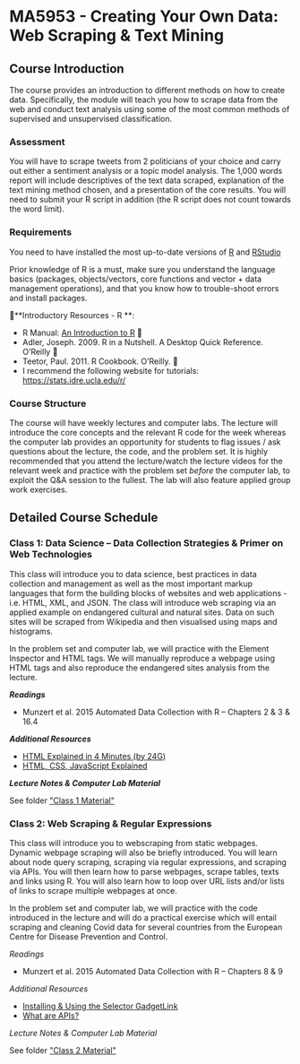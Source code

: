 # MA5953 - Creating Your Own Data: Web Scraping &amp; Text Mining

## Course Introduction

The course provides an introduction to different methods on how to create data. Specifically, the module will teach you how to scrape data from the web and conduct text analysis using some of the most common methods of supervised and unsupervised classification. 

### Assessment

You will have to scrape tweets from 2 politicians of your choice and carry out either a sentiment analysis or a topic model analysis. The 1,000 words report will include descriptives of the text data scraped, explanation of the text mining method chosen, and a presentation of the core results. You will need to submit your R script in addition (the R script does not count towards the word limit). 

### Requirements

You need to have installed the most up-to-date versions of [R](https://www.r-project.org) and  [RStudio](https://rstudio.com/products/rstudio/download/)

Prior knowledge of R is a must, make sure you understand the language basics (packages, objects/vectors, core functions and vector + data management operations), and that you know how to trouble-shoot errors and install packages.

􏰀**Introductory Resources - R **:

* R Manual: [An Introduction to R](https://cran.r-project.org/doc/manuals/r-release/R-intro.pdf)
􏰀
* Adler, Joseph. 2009. R in a Nutshell. A Desktop Quick Reference. O’Reilly
􏰀
* Teetor, Paul. 2011. R Cookbook. O’Reilly.
􏰀
* I recommend the following website for tutorials: https://stats.idre.ucla.edu/r/

### Course Structure

The course will have weekly lectures and computer labs. The lecture will introduce the core concepts and the relevant R code for the week whereas the computer lab provides an opportunity for students to flag issues / ask questions about the lecture, the code, and the problem set. It is highly recommended that you attend the lecture/watch the lecture videos for the relevant week and practice with the problem set *before* the computer lab, to exploit the Q&A session to the fullest. The lab will also feature applied group work exercises.


## Detailed Course Schedule

### Class 1: Data Science – Data Collection Strategies & Primer on Web Technologies

This class will introduce you to data science, best practices in data collection and management as well as the most important markup languages that form the building blocks of websites and web applications - i.e.  HTML, XML, and JSON. The class will introduce web scraping via an applied example on endangered cultural and natural sites. Data on such sites will be scraped from Wikipedia and then visualised using maps and histograms.

In the problem set and computer lab, we will practice with the Element Inspector and HTML tags. We will manually reproduce a webpage using HTML tags and also reproduce the endangered sites analysis from the lecture. 


***Readings***

* Munzert et al. 2015 Automated Data Collection with R – Chapters 2 & 3 & 16.4

***Additional Resources***

* [HTML Explained in 4 Minutes (by 24G)](https://www.youtube.com/watch?v=ofox_6_-gGo)
* [HTML, CSS, JavaScript Explained](https://www.youtube.com/watch?v=gT0Lh1eYk78&feature=youtu.be)

***Lecture Notes & Computer Lab Material***

See folder ["Class 1 Material"](https://github.com/miriamsorace/MA5953/tree/main/Class%201%20Material)



### Class 2: Web Scraping & Regular Expressions

This class will introduce you to webscraping from static webpages. Dynamic webpage scraping will also be briefly introduced. You will learn about node query scraping, scraping via regular expressions, and scraping via APIs. You will then learn how to parse webpages, scrape tables, texts and links using R. You will also learn how to loop over URL lists and/or lists of links to scrape multiple webpages at once. 

In the problem set and computer lab, we will practice with the code introduced in the lecture and will do a practical exercise which will entail scraping and cleaning Covid data for several countries from the European Centre for Disease Prevention and Control. 


*Readings*

* Munzert et al. 2015 Automated Data Collection with R – Chapters 8 & 9

*Additional Resources*

* [Installing & Using the Selector GadgetLink](https://www.youtube.com/watch?v=oqNTfWrGdbk)
* [What are APIs?](https://www.youtube.com/watch?v=OVvTv9Hy91Q)

*Lecture Notes & Computer Lab Material*

See folder ["Class 2 Material"](https://github.com/miriamsorace/MA5953/tree/main/Class%202%20Material)


